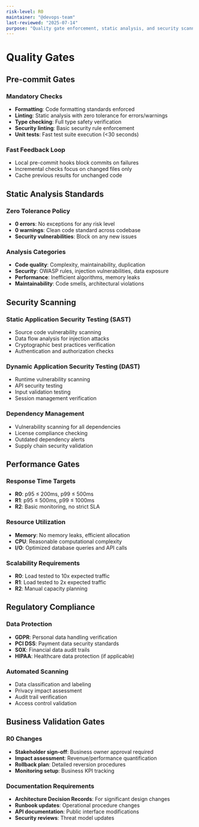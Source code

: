 ```yaml
---
risk-level: R0
maintainer: "@devops-team"
last-reviewed: "2025-07-14"
purpose: "Quality gate enforcement, static analysis, and security scanning procedures"
---
```


# Quality Gates

## Pre-commit Gates

### Mandatory Checks

- **Formatting**: Code formatting standards enforced
- **Linting**: Static analysis with zero tolerance for errors/warnings
- **Type checking**: Full type safety verification
- **Security linting**: Basic security rule enforcement
- **Unit tests**: Fast test suite execution (<30 seconds)

### Fast Feedback Loop

- Local pre-commit hooks block commits on failures
- Incremental checks focus on changed files only
- Cache previous results for unchanged code

## Static Analysis Standards

### Zero Tolerance Policy

- **0 errors**: No exceptions for any risk level
- **0 warnings**: Clean code standard across codebase
- **Security vulnerabilities**: Block on any new issues

### Analysis Categories

- **Code quality**: Complexity, maintainability, duplication
- **Security**: OWASP rules, injection vulnerabilities, data exposure
- **Performance**: Inefficient algorithms, memory leaks
- **Maintainability**: Code smells, architectural violations

## Security Scanning

### Static Application Security Testing (SAST)

- Source code vulnerability scanning
- Data flow analysis for injection attacks
- Cryptographic best practices verification
- Authentication and authorization checks

### Dynamic Application Security Testing (DAST)

- Runtime vulnerability scanning
- API security testing
- Input validation testing
- Session management verification

### Dependency Management

- Vulnerability scanning for all dependencies
- License compliance checking
- Outdated dependency alerts
- Supply chain security validation

## Performance Gates

### Response Time Targets

- **R0**: p95 ≤ 200ms, p99 ≤ 500ms
- **R1**: p95 ≤ 500ms, p99 ≤ 1000ms
- **R2**: Basic monitoring, no strict SLA

### Resource Utilization

- **Memory**: No memory leaks, efficient allocation
- **CPU**: Reasonable computational complexity
- **I/O**: Optimized database queries and API calls

### Scalability Requirements

- **R0**: Load tested to 10x expected traffic
- **R1**: Load tested to 2x expected traffic
- **R2**: Manual capacity planning

## Regulatory Compliance

### Data Protection

- **GDPR**: Personal data handling verification
- **PCI DSS**: Payment data security standards
- **SOX**: Financial data audit trails
- **HIPAA**: Healthcare data protection (if applicable)

### Automated Scanning

- Data classification and labeling
- Privacy impact assessment
- Audit trail verification
- Access control validation

## Business Validation Gates

### R0 Changes

- **Stakeholder sign-off**: Business owner approval required
- **Impact assessment**: Revenue/performance quantification
- **Rollback plan**: Detailed reversion procedures
- **Monitoring setup**: Business KPI tracking

### Documentation Requirements

- **Architecture Decision Records**: For significant design changes
- **Runbook updates**: Operational procedure changes
- **API documentation**: Public interface modifications
- **Security reviews**: Threat model updates
